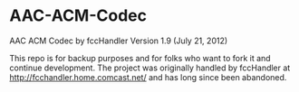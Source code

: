 # AAC-ACM-Codec
AAC ACM Codec by fccHandler Version 1.9 (July 21, 2012)

This repo is for backup purposes and for folks who want to fork it and continue development. The project was originally handled by fccHandler at http://fcchandler.home.comcast.net/ and has long since been abandoned.
